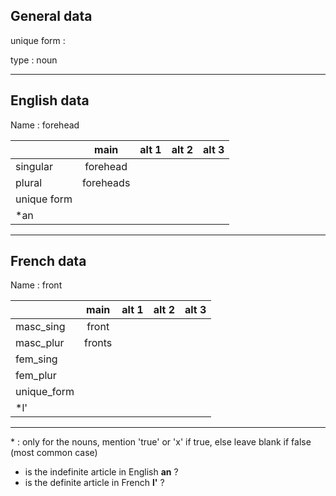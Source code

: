 ## General data

unique form :

type : noun

---

## English data

Name : forehead

|             |   main    | alt 1 | alt 2 | alt 3 |
| :---------- | :-------: | :---: | :---: | ----- |
| singular    | forehead  |       |       |       |
| plural      | foreheads |       |       |       |
| unique form |           |       |       |       |
| \*an        |           |       |       |       |

---

## French data

Name : front

|             |  main  | alt 1 | alt 2 | alt 3 |
| :---------- | :----: | :---: | :---: | :---: |
| masc_sing   | front  |       |       |       |
| masc_plur   | fronts |       |       |       |
| fem_sing    |        |       |       |       |
| fem_plur    |        |       |       |       |
| unique_form |        |       |       |       |
| \*l'        |        |       |       |       |

---

\* : only for the nouns, mention 'true' or 'x' if true, else leave blank if false (most common case)

- is the indefinite article in English **an** ?
- is the definite article in French **l'** ?
